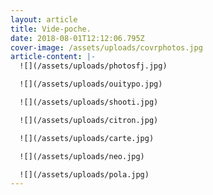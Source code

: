 ```yaml
---
layout: article
title: Vide-poche.
date: 2018-08-01T12:12:06.795Z
cover-image: /assets/uploads/covrphotos.jpg
article-content: |-
  ![](/assets/uploads/photosfj.jpg)

  ![](/assets/uploads/ouitypo.jpg)

  ![](/assets/uploads/shooti.jpg)

  ![](/assets/uploads/citron.jpg)

  ![](/assets/uploads/carte.jpg)

  ![](/assets/uploads/neo.jpg)

  ![](/assets/uploads/pola.jpg)
---
```


